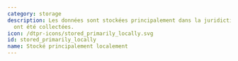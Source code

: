 ```yaml
---
category: storage
description: Les données sont stockées principalement dans la juridiction où elles
  ont été collectées.
icon: /dtpr-icons/stored_primarily_locally.svg
id: stored_primarily_locally
name: Stocké principalement localement
---
```

